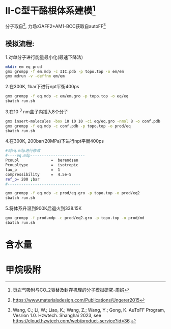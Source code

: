 # II-C型干酪根体系建模[^1]

分子取自[^2], 力场:GAFF2+AM1-BCC获取自autoFF[^3]

## 模拟流程:

1.对单分子进行能量最小化(最速下降法)
```bash
mkdir em eq prod
gmx grompp -f em.mdp -c IIC.pdb -p topo.top -o em/em
gmx mdrun -v -deffnm em/em
```

2.在300K, 1bar下进行npt平衡400ps
```bash
gmx grompp -f eq.mdp -c em/em.gro -p topo.top -o eq/eq
sbatch run.sh 
```

3.在10 $^3$ nm盒子内插入8个分子
```bash
gmx insert-molecules -box 10 10 10 -ci eq/eq.gro -nmol 8 -o conf.pdb
gmx grompp -f eq.mdp -c conf.pdb -p topo.top -o prod/eq
sbatch run.sh
```

4.在300K, 200bar(20MPa)下进行npt平衡400ps
```bash
#对eq.mdp进行修改
#----eq.mdp------------------------
Pcoupl              =  berendsen
Pcoupltype          =  isotropic
tau_p               =  1
compressibility     =  4.5e-5
ref_p= 200 ;bar 
#--------------------------------

gmx grompp -f eq.mdp -c prod/eq.gro -p topo.top -o prod/eq2
sbatch run.sh
```

5.将体系升温到900K后退火到338.15K
```bash
gmx grompp -f prod.mdp -c prod/eq2.gro -p topo.top -o prod/md
sbatch run.sh
```

# 含水量

# 甲烷吸附




[^1]:页岩气吸附与CO_2驱替及封存机理的分子模拟研究-周娟
[^2]:https://www.materialsdesign.com/Publications/Ungerer2015
[^3]:Wang, C.; Li, W.; Liao, K.; Wang, Z.; Wang, Y.; Gong, K. AuToFF Program, Vesrion 1.0. Hzwtech. Shanghai 2023, see https://cloud.hzwtech.com/web/product-service?id=36.
